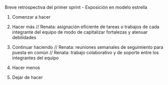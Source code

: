 Breve retrospectiva del primer sprint - Exposición en modelo estrella

1) Comenzar a hacer

2) Hacer más
// Renata: asignación eficiente de tareas o trabajos de cada integrante del equipo de modo de capitalizar fortalezas y atenuar debilidades

3) Continuar haciendo
// Renata: reuniones semanales de seguimiento para puesta en común
// Renata: trabajo colaborativo y de soporte entre los integrantes del equipo

4) Hacer menos

5) Dejar de hacer
